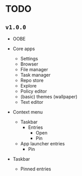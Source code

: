 # TODO
## `v1.0.0`
- OOBE 

- Core apps
    - Settings
    - Browser
    - File manager
    - Task manager
    - Repo store
    - Explore
    - Policy editor
    - (basic) themes (wallpaper)
    - Text editor

- Context menu
    - Taskbar
        - Entries
            - Open
            - Pin
    - App launcher entries
        - Pin

- Taskbar
    - Pinned entries
